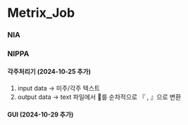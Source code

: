 # Metrix_Job
### NIA

### NIPPA
#### 각주처리기 (2024-10-25 추가)
1. input data -> 미주/각주 텍스트
2. output data -> text 파일에서 를 순차적으로 『 , 』으로 변환

#### GUI (2024-10-29 추가)
